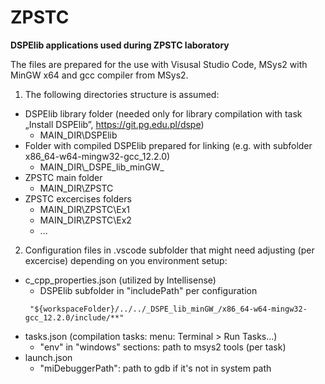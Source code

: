 # ZPSTC

**DSPElib applications used during ZPSTC laboratory**

The files are prepared for the use with Visusal Studio Code, MSys2 with MinGW x64 and gcc compiler from MSys2.

1. The following directories structure is assumed:

 - DSPElib library folder (needed only for library compilation with task „Install DSPElib”, https://git.pg.edu.pl/dspe)  
   - MAIN_DIR\\DSPElib  
 - Folder with compiled DSPElib prepared for linking (e.g. with subfolder x86_64-w64-mingw32-gcc_12.2.0)  
   - MAIN_DIR\\\_DSPE_lib_minGW\_  
 - ZPSTC main folder  
   - MAIN_DIR\\ZPSTC  
 - ZPSTC excercises folders
   - MAIN_DIR\\ZPSTC\\Ex1  
   - MAIN_DIR\\ZPSTC\\Ex2  
   - ...  
	
2. Configuration files in .vscode subfolder that might need adjusting (per excercise) depending on you environment setup:
 - c_cpp_properties.json (utilized by Intellisense)
   - DSPElib subfolder in "includePath" per configuration
   ~~~
	"${workspaceFolder}/../../_DSPE_lib_minGW_/x86_64-w64-mingw32-gcc_12.2.0/include/**"
   ~~~
 - tasks.json (compilation tasks: menu: Terminal > Run Tasks...)
	- "env" in "windows" sections: path to msys2 tools (per task)
 - launch.json
    - "miDebuggerPath": path to gdb if it's not in system path
	
